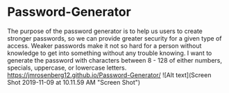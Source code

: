 # Password-Generator
The purpose of the password generator is to help us users to create stronger passwords, so we can provide greater security for a given type of access. Weaker passwords make it not so hard for a person without knowledge to get into something without any trouble knowing. I want to generate the password with characters between 8 - 128 of either numbers, specials, uppercase, or lowercase letters. 
https://jmrosenberg12.github.io/Password-Generator/
![Alt text](Screen Shot 2019-11-09 at 10.11.59 AM "Screen Shot") 

